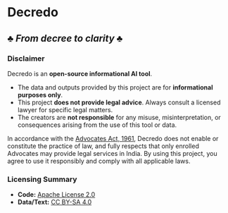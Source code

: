 # Decredo
## ♣ _From decree to clarity_ ♣

### Disclaimer

Decredo is an **open-source informational AI tool**.  
- The data and outputs provided by this project are for **informational purposes only**.  
- This project **does not provide legal advice**. Always consult a licensed lawyer for specific legal matters.  
- The creators are **not responsible** for any misuse, misinterpretation, or consequences arising from the use of this tool or data.

In accordance with the [Advocates Act, 1961](https://www.indiacode.nic.in/bitstream/123456789/15341/1/advocate_1961.pdf), Decredo does not enable or constitute the practice of law, and fully respects that only enrolled Advocates may provide legal services in India. By using this project, you agree to use it responsibly and comply with all applicable laws.  

### Licensing Summary

- **Code:** [Apache License 2.0](https://github.com/parvatijay2901/Decredo/blob/d423829d44317ff4a4fa605e3ff96e29b2361872/LICENSE)
- **Data/Text:** [CC BY-SA 4.0](https://github.com/parvatijay2901/Decredo/blob/d423829d44317ff4a4fa605e3ff96e29b2361872/CC-BY-SA-4.0)

